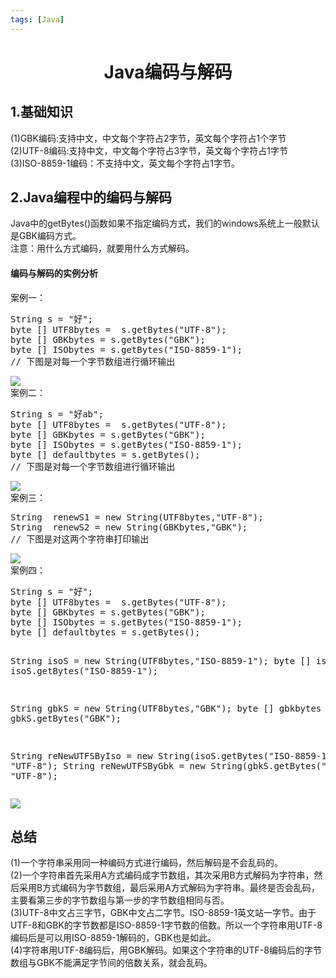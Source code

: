 ```yaml
---
tags: [Java]
---
```


<h1><center>Java编码与解码</center></h1>
<h2>1.基础知识</h2>
(1)GBK编码:支持中文，中文每个字符占2字节，英文每个字符占1个字节<br/>
(2)UTF-8编码:支持中文，中文每个字符占3字节，英文每个字符占1字节<br/>
(3)ISO-8859-1编码：不支持中文，英文每个字符占1字节。<br/>
<h2>2.Java编程中的编码与解码</h2>
Java中的getBytes()函数如果不指定编码方式，我们的windows系统上一般默认是GBK编码方式。<br/>
注意：用什么方式编码，就要用什么方式解码。
<h4>编码与解码的实例分析</h4>
案例一：
<pre>String s = "好";
byte [] UTF8bytes =  s.getBytes("UTF-8");
byte [] GBKbytes = s.getBytes("GBK");
byte [] ISObytes = s.getBytes("ISO-8859-1");
// 下图是对每一个字节数组进行循环输出</pre>
<img src="https://fenglinliu.github.io/assets/img/blog/2017-07-04_160441.png"/><br/>
案例二：
<pre>String s = "好ab";
byte [] UTF8bytes =  s.getBytes("UTF-8");
byte [] GBKbytes = s.getBytes("GBK");
byte [] ISObytes = s.getBytes("ISO-8859-1");
byte [] defaultbytes = s.getBytes();
// 下图是对每一个字节数组进行循环输出</pre>
<img src="https://fenglinliu.github.io/assets/img/blog/2017-07-04_160846.png"/><br/>
案例三：
<pre>String  renewS1 = new String(UTF8bytes,"UTF-8");
String  renewS2 = new String(GBKbytes,"GBK");
// 下图是对这两个字符串打印输出</pre>
<img src="https://fenglinliu.github.io/assets/img/blog/2017-07-04_161523.png"/><br/>
案例四：
<pre>String s = "好";
byte [] UTF8bytes =  s.getBytes("UTF-8");
byte [] GBKbytes = s.getBytes("GBK");
byte [] ISObytes = s.getBytes("ISO-8859-1");
byte [] defaultbytes = s.getBytes();

String isoS = new String(UTF8bytes,"ISO-8859-1");
byte [] isobytes = isoS.getBytes("ISO-8859-1");

String gbkS = new String(UTF8bytes,"GBK");
byte [] gbkbytes = gbkS.getBytes("GBK");

String reNewUTFSByIso = 
new String(isoS.getBytes("ISO-8859-1"), "UTF-8");
String reNewUTFSByGbk = new String(gbkS.getBytes("GBK"), "UTF-8");
</pre>
<img src="https://fenglinliu.github.io/assets/img/blog/2017-07-04_163912.png"/>
<h2>总结</h2>
(1)一个字符串采用同一种编码方式进行编码，然后解码是不会乱码的。<br/>
(2)一个字符串首先采用A方式编码成字节数组，其次采用B方式解码为字符串，然后采用B方式编码为字节数组，最后采用A方式解码为字符串。最终是否会乱码，主要看第三步的字节数组与第一步的字节数组相同与否。<br/>
(3)UTF-8中文占三字节，GBK中文占二字节。ISO-8859-1英文站一字节。由于UTF-8和GBK的字节数都是ISO-8859-1字节数的倍数。所以一个字符串用UTF-8编码后是可以用ISO-8859-1解码的，GBK也是如此。<br/>
(4)字符串用UTF-8编码后，用GBK解码。如果这个字符串的UTF-8编码后的字节数组与GBK不能满足字节间的倍数关系，就会乱码。